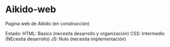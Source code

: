 # Aikido-web
Pagina web de Aikido (en construcción)

Estado:
  HTML: Basico (necesita desarrollo y organización)
  CSS: Intermedio (NEcesita desarrollo)
  JS: Nulo (necesita implementación)
